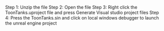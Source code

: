 Step 1: Unzip the file
Step 2: Open the file
Step 3: Right click the ToonTanks.uproject file and press Generate Visual studio project files
Step 4: Press the ToonTanks.sin and click on local windows debugger to launch the unreal engine project


